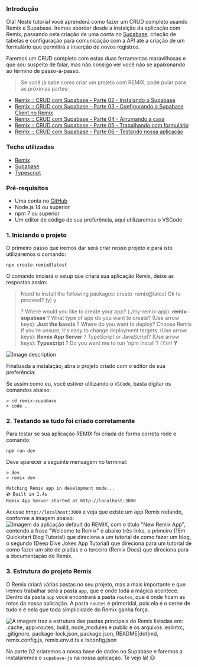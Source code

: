 ### Introdução

Olá! Neste tutorial você aprenderá como fazer um CRUD completo usando Remix e Supabase. Iremos abordar desde a instalção da aplicação com Remix, passando pela criação de uma conta no [Supabase](https://supabase.com/), criação de tabelas e configuração para comunicação com a API até a criação de um formulário que permitirá a inserção de novos registros.

Faremos um CRUD completo com estas duas ferramentas maravilhosas e que sou suspeito de falar, mas não consigo ver você não se apaixonando ao término de passo-a-passo.

> Se você já sabe como criar um projeto com REMIX, pode pular para as próximas partes:

- [Remix :: CRUD com Supabase - Parte 02 - Instalando o Supabase](#)
- [Remix :: CRUD com Supabase - Parte 03 - Configurando o Supabase Client no Remix](#)
- [Remix :: CRUD com Supabase - Parte 04 - Arrumando a casa](#)
- [Remix :: CRUD com Supabase - Parte 05 - Trabalhando com formulário](#)
- [Remix :: CRUD com Supabase - Parte 06 - Testando nossa aplicação](#)

### Techs utilizadas

- [Remix](https://remix.run/)
- [Supabase](https://supabase.com/)
- [Typescript](https://docs.microsoft.com/pt-br/learn/modules/typescript-get-started/)

### Pré-requisitos

- Uma conta no [GitHub](https://github.com/)
- Node.js 14 ou superior
- npm 7 ou superior
- Um editor de código de sua preferência, aqui utilizaremos o VSCode

### 1. Iniciando o projeto

O primeiro passo que iremos dar será criar nosso projeto e para isto utilizaremos o comando:

`npx create-remix@latest`

O comando iniciará o setup que criará sua aplicação Remix, deixe as respostas assim:

> Need to install the following packages:
> create-remix@latest
> Ok to proceed? (y) y
>
> ? Where would you like to create your app? (./my-remix-app): **remix-supabase**
> ? What type of app do you want to create? (Use arrow keys): **Just the bascis**
> ? Where do you want to deploy? Choose Remix if you're unsure, it's easy to change deployment targets. (Use arrow keys): **Remix App Server**
> ? TypeScript or JavaScript? (Use arrow keys): **Typescript**
> ? Do you want me to run 'npm install'? (Y/n) **Y**

![Image description](https://dev-to-uploads.s3.amazonaws.com/uploads/articles/vnolr4br20nl91qvjbcv.png)

Finalizada a instalação, abra o projeto criado com o editor de sua preferência:

Se assim como eu, você estiver utilizando o `VSCode`, basta digitar os comandos abaixo:

```
> cd remix-supabase
> code .
```

### 2. Testando se tudo foi criado corretamente

Para testar se sua aplicação REMIX foi criada de forma correta rode o comando:

```
npm run dev
```

Deve aparecer a seguinte mensagem no terminal:

```
> dev
> remix dev

Watching Remix app in development mode...
💿 Built in 1.4s
Remix App Server started at http://localhost:3000
```

Acesse `http://localhost:3000` e veja que existe um app Remix rodando, conforme a imagem abaixo:
![Imagem da aplicação default do REMIX, com o título "New Remix App", contendo a frase "Welcome to Remix" e abaixo três links, o primeiro (15m Quickstart Blog Tutorial) que direciona a um tutorial de como fazer um blog, o segundo (Deep Dive Jokes App Tutorial) que direciona para um tutorial de como fazer um site de piadas e o terceiro (Remix Docs) que direciona para a documentação do Remix.](https://dev-to-uploads.s3.amazonaws.com/uploads/articles/ruzo1fbdrzzmmwzw8z8h.png)

### 3. Estrutura do projeto Remix

O Remix criará várias pastas no seu projeto, mas a mais importante e que iremos trabalhar será a pasta `app`, que é onde toda a mágica acontece. Dentro da pasta `app` você encontrará a pasta `routes`, que é onde ficam as rotas da nossa aplicação. A pasta `routes` é primoridal, pois ela é o cerne de tudo e é nela que toda simplicidade do Remix ganha força.

![A imagem traz a estrutura das pastas principais do Remix listadas em: .cache, app>routes, build, node_modules e public e os arquivos .eslintrc, .gitignore, package-lock.json, package.json, README[dot]md, remix.config.js, remix.env.d.ts e tsconfig.json](https://dev-to-uploads.s3.amazonaws.com/uploads/articles/nq9beep32cxm29qrqlol.png)

Na parte 02 criaremos a nossa base de dados no Supabase e faremos a instalaremos o `supabase-js` na nossa aplicação. Te vejo lá! 😉

